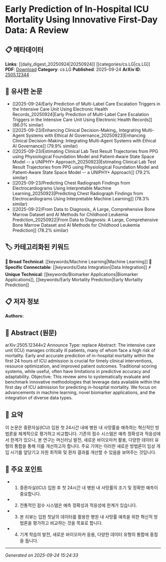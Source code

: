 <!-- KEYWORD_LINKING_METADATA:
{
  "processed_timestamp": "2025-09-24T15:24:33.123346",
  "vocabulary_version": "1.0",
  "selected_keywords": [
    "Machine Learning",
    "Biomarker Applications",
    "Data Integration",
    "Early Mortality Prediction"
  ],
  "rejected_keywords": [],
  "similarity_scores": {
    "Machine Learning": 0.88,
    "Biomarker Applications": 0.75,
    "Data Integration": 0.8,
    "Early Mortality Prediction": 0.78
  },
  "extraction_method": "AI_prompt_based",
  "budget_applied": true,
  "candidates_json": {
    "candidates": [
      {
        "surface": "Machine Learning",
        "canonical": "Machine Learning",
        "aliases": [
          "ML"
        ],
        "category": "broad_technical",
        "rationale": "Machine Learning is a core methodology for predicting ICU mortality and connects to numerous related concepts.",
        "novelty_score": 0.45,
        "connectivity_score": 0.9,
        "specificity_score": 0.65,
        "link_intent_score": 0.88
      },
      {
        "surface": "novel biomarker applications",
        "canonical": "Biomarker Applications",
        "aliases": [
          "biomarkers",
          "novel biomarkers"
        ],
        "category": "unique_technical",
        "rationale": "Biomarker Applications are specific to the medical domain and crucial for early mortality prediction.",
        "novelty_score": 0.7,
        "connectivity_score": 0.6,
        "specificity_score": 0.8,
        "link_intent_score": 0.75
      },
      {
        "surface": "integration of diverse data types",
        "canonical": "Data Integration",
        "aliases": [
          "diverse data integration"
        ],
        "category": "specific_connectable",
        "rationale": "Data Integration is essential for leveraging multiple data sources in predictive models.",
        "novelty_score": 0.55,
        "connectivity_score": 0.78,
        "specificity_score": 0.72,
        "link_intent_score": 0.8
      },
      {
        "surface": "early prediction of in-hospital mortality",
        "canonical": "Early Mortality Prediction",
        "aliases": [
          "in-hospital mortality prediction"
        ],
        "category": "unique_technical",
        "rationale": "Early Mortality Prediction is a key focus of the paper and a unique technical challenge.",
        "novelty_score": 0.65,
        "connectivity_score": 0.7,
        "specificity_score": 0.85,
        "link_intent_score": 0.78
      }
    ],
    "ban_list_suggestions": [
      "traditional scoring systems",
      "clinical interventions",
      "resource optimization"
    ]
  },
  "decisions": [
    {
      "candidate_surface": "Machine Learning",
      "resolved_canonical": "Machine Learning",
      "decision": "linked",
      "scores": {
        "novelty": 0.45,
        "connectivity": 0.9,
        "specificity": 0.65,
        "link_intent": 0.88
      }
    },
    {
      "candidate_surface": "novel biomarker applications",
      "resolved_canonical": "Biomarker Applications",
      "decision": "linked",
      "scores": {
        "novelty": 0.7,
        "connectivity": 0.6,
        "specificity": 0.8,
        "link_intent": 0.75
      }
    },
    {
      "candidate_surface": "integration of diverse data types",
      "resolved_canonical": "Data Integration",
      "decision": "linked",
      "scores": {
        "novelty": 0.55,
        "connectivity": 0.78,
        "specificity": 0.72,
        "link_intent": 0.8
      }
    },
    {
      "candidate_surface": "early prediction of in-hospital mortality",
      "resolved_canonical": "Early Mortality Prediction",
      "decision": "linked",
      "scores": {
        "novelty": 0.65,
        "connectivity": 0.7,
        "specificity": 0.85,
        "link_intent": 0.78
      }
    }
  ]
}
-->

# Early Prediction of In-Hospital ICU Mortality Using Innovative First-Day Data: A Review

## 📋 메타데이터

**Links**: [[daily_digest_20250924|20250924]] [[categories/cs.LG|cs.LG]]
**PDF**: [Download](https://arxiv.org/pdf/2505.12344.pdf)
**Category**: cs.LG
**Published**: 2025-09-24
**ArXiv ID**: [2505.12344](https://arxiv.org/abs/2505.12344)

## 🔗 유사한 논문
- [[2025-09-24/Early Prediction of Multi-Label Care Escalation Triggers in the Intensive Care Unit Using Electronic Health Records_20250924|Early Prediction of Multi-Label Care Escalation Triggers in the Intensive Care Unit Using Electronic Health Records]] (86.0% similar)
- [[2025-09-23/Enhancing Clinical Decision-Making_ Integrating Multi-Agent Systems with Ethical AI Governance_20250923|Enhancing Clinical Decision-Making: Integrating Multi-Agent Systems with Ethical AI Governance]] (79.9% similar)
- [[2025-09-23/Estimating Clinical Lab Test Result Trajectories from PPG using Physiological Foundation Model and Patient-Aware State Space Model -- a UNIPHY+ Approach_20250923|Estimating Clinical Lab Test Result Trajectories from PPG using Physiological Foundation Model and Patient-Aware State Space Model -- a UNIPHY+ Approach]] (79.2% similar)
- [[2025-09-23/Predicting Chest Radiograph Findings from Electrocardiograms Using Interpretable Machine Learning_20250923|Predicting Chest Radiograph Findings from Electrocardiograms Using Interpretable Machine Learning]] (78.3% similar)
- [[2025-09-22/From Data to Diagnosis_ A Large, Comprehensive Bone Marrow Dataset and AI Methods for Childhood Leukemia Prediction_20250922|From Data to Diagnosis: A Large, Comprehensive Bone Marrow Dataset and AI Methods for Childhood Leukemia Prediction]] (78.2% similar)

## 🏷️ 카테고리화된 키워드
**🧠 Broad Technical**: [[keywords/Machine Learning|Machine Learning]]
**🔗 Specific Connectable**: [[keywords/Data Integration|Data Integration]]
**⚡ Unique Technical**: [[keywords/Biomarker Applications|Biomarker Applications]], [[keywords/Early Mortality Prediction|Early Mortality Prediction]]

## 📋 저자 정보

**Authors:** 

## 📄 Abstract (원문)

arXiv:2505.12344v2 Announce Type: replace 
Abstract: The intensive care unit (ICU) manages critically ill patients, many of whom face a high risk of mortality. Early and accurate prediction of in-hospital mortality within the first 24 hours of ICU admission is crucial for timely clinical interventions, resource optimization, and improved patient outcomes. Traditional scoring systems, while useful, often have limitations in predictive accuracy and adaptability. Objective: This review aims to systematically evaluate and benchmark innovative methodologies that leverage data available within the first day of ICU admission for predicting in-hospital mortality. We focus on advancements in machine learning, novel biomarker applications, and the integration of diverse data types.

## 📝 요약

이 논문은 중환자실(ICU) 입원 첫 24시간 내에 병원 내 사망률을 예측하는 혁신적인 방법론을 체계적으로 평가하고 비교합니다. 기존의 점수 시스템은 예측 정확성과 적응성에서 한계가 있으나, 본 연구는 머신러닝 발전, 새로운 바이오마커 활용, 다양한 데이터 유형의 통합을 통해 이를 개선하고자 합니다. 주요 기여는 이러한 새로운 방법론이 임상 개입 시기를 앞당기고 자원 최적화 및 환자 결과를 개선할 수 있음을 보여주는 것입니다.

## 🎯 주요 포인트

- 1. 중환자실(ICU) 입원 후 첫 24시간 내 병원 내 사망률의 조기 및 정확한 예측이 중요합니다.
- 2. 전통적인 점수 시스템은 예측 정확성과 적응성에 한계가 있습니다.
- 3. 본 리뷰는 입원 첫날의 데이터를 활용한 병원 내 사망률 예측을 위한 혁신적 방법론을 평가하고 비교하는 것을 목표로 합니다.
- 4. 기계 학습의 발전, 새로운 바이오마커 응용, 다양한 데이터 유형의 통합에 중점을 둡니다.


---

*Generated on 2025-09-24 15:24:33*